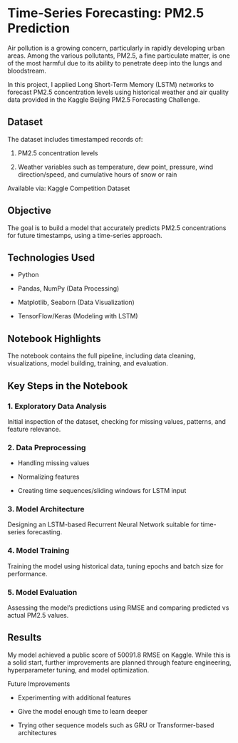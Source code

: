 # Time-Series Forecasting: PM2.5 Prediction
Air pollution is a growing concern, particularly in rapidly developing urban areas. Among the various pollutants, PM2.5, a fine particulate matter, is one of the most harmful due to its ability to penetrate deep into the lungs and bloodstream.

In this project, I applied Long Short-Term Memory (LSTM) networks to forecast PM2.5 concentration levels using historical weather and air quality data provided in the Kaggle Beijing PM2.5 Forecasting Challenge.

## Dataset
The dataset includes timestamped records of:

1. PM2.5 concentration levels

2. Weather variables such as temperature, dew point, pressure, wind direction/speed, and cumulative hours of snow or rain

Available via:
Kaggle Competition Dataset

## Objective
The goal is to build a model that accurately predicts PM2.5 concentrations for future timestamps, using a time-series approach.

## Technologies Used
- Python 

- Pandas, NumPy (Data Processing)

- Matplotlib, Seaborn (Data Visualization)

- TensorFlow/Keras (Modeling with LSTM)

## Notebook Highlights
The notebook contains the full pipeline, including data cleaning, visualizations, model building, training, and evaluation.

## Key Steps in the Notebook
### 1. Exploratory Data Analysis
Initial inspection of the dataset, checking for missing values, patterns, and feature relevance.

### 2. Data Preprocessing

- Handling missing values

- Normalizing features

- Creating time sequences/sliding windows for LSTM input

### 3. Model Architecture
Designing an LSTM-based Recurrent Neural Network suitable for time-series forecasting.

### 4. Model Training
Training the model using historical data, tuning epochs and batch size for performance.

### 5. Model Evaluation
Assessing the model’s predictions using RMSE and comparing predicted vs actual PM2.5 values.

## Results
My model achieved a public score of 50091.8 RMSE on Kaggle. While this is a solid start, further improvements are planned through feature engineering, hyperparameter tuning, and model optimization.

Future Improvements
- Experimenting with additional features 

- Give the model enough time to learn deeper

- Trying other sequence models such as GRU or Transformer-based architectures

